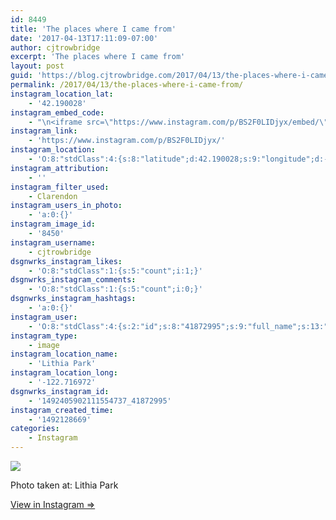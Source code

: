 ```yaml
---
id: 8449
title: 'The places where I came from'
date: '2017-04-13T17:11:09-07:00'
author: cjtrowbridge
excerpt: 'The places where I came from'
layout: post
guid: 'https://blog.cjtrowbridge.com/2017/04/13/the-places-where-i-came-from/'
permalink: /2017/04/13/the-places-where-i-came-from/
instagram_location_lat:
    - '42.190028'
instagram_embed_code:
    - "\n<iframe src=\"https://www.instagram.com/p/BS2F0LIDjyx/embed/\" width=\"612\" height=\"710\" frameborder=\"0\" scrolling=\"no\" allowtransparency=\"true\" class=\"insta-image-embed\"></iframe>\n"
instagram_link:
    - 'https://www.instagram.com/p/BS2F0LIDjyx/'
instagram_location:
    - 'O:8:"stdClass":4:{s:8:"latitude";d:42.190028;s:9:"longitude";d:-122.716972;s:4:"name";s:11:"Lithia Park";s:2:"id";i:220992033;}'
instagram_attribution:
    - ''
instagram_filter_used:
    - Clarendon
instagram_users_in_photo:
    - 'a:0:{}'
instagram_image_id:
    - '8450'
instagram_username:
    - cjtrowbridge
dsgnwrks_instagram_likes:
    - 'O:8:"stdClass":1:{s:5:"count";i:1;}'
dsgnwrks_instagram_comments:
    - 'O:8:"stdClass":1:{s:5:"count";i:0;}'
dsgnwrks_instagram_hashtags:
    - 'a:0:{}'
instagram_user:
    - 'O:8:"stdClass":4:{s:2:"id";s:8:"41872995";s:9:"full_name";s:13:"CJ Trowbridge";s:15:"profile_picture";s:96:"https://scontent.cdninstagram.com/t51.2885-19/s150x150/13724650_1188772791164794_142557231_a.jpg";s:8:"username";s:12:"cjtrowbridge";}'
instagram_type:
    - image
instagram_location_name:
    - 'Lithia Park'
instagram_location_long:
    - '-122.716972'
dsgnwrks_instagram_id:
    - '1492405902111554737_41872995'
instagram_created_time:
    - '1492128669'
categories:
    - Instagram
---
```


[![](https://blog.cjtrowbridge.com/wp-content/uploads/2017/04/1492128669-1-1.jpg)](https://www.instagram.com/p/BS2F0LIDjyx/)

Photo taken at: Lithia Park

[View in Instagram ⇒](https://www.instagram.com/p/BS2F0LIDjyx/)